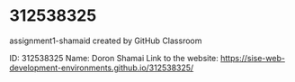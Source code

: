 # 312538325
assignment1-shamaid created by GitHub Classroom

ID:  312538325
Name: Doron Shamai
Link to the website: https://sise-web-development-environments.github.io/312538325/
